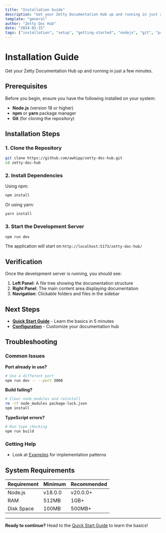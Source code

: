 ```yaml
---
title: "Installation Guide"
description: "Get your Zetty Documentation Hub up and running in just a few minutes"
template: "general"
author: "Zetty Doc Hub"
date: "2024-01-15"
tags: ["installation", "setup", "getting-started", "nodejs", "git", "prerequisites"]
---
```


# Installation Guide

Get your Zetty Documentation Hub up and running in just a few minutes.

## Prerequisites

Before you begin, ensure you have the following installed on your system:

- **Node.js** (version 18 or higher)
- **npm** or **yarn** package manager
- **Git** (for cloning the repository)

## Installation Steps

### 1. Clone the Repository

```bash
git clone https://github.com/awhipp/zetty-doc-hub.git
cd zetty-doc-hub
```

### 2. Install Dependencies

Using npm:

```bash
npm install
```

Or using yarn:

```bash
yarn install
```

### 3. Start the Development Server

```bash
npm run dev
```

The application will start on `http://localhost:5173/zetty-doc-hub/`

## Verification

Once the development server is running, you should see:

1. **Left Panel**: A file tree showing the documentation structure
2. **Right Panel**: The main content area displaying documentation
3. **Navigation**: Clickable folders and files in the sidebar

## Next Steps

- **[Quick Start Guide](./quick-start)** - Learn the basics in 5 minutes
- **[Configuration](./configuration)** - Customize your documentation hub

## Troubleshooting

### Common Issues

**Port already in use?**

```bash
# Use a different port
npm run dev -- --port 3000
```

**Build failing?**

```bash
# Clear node_modules and reinstall
rm -rf node_modules package-lock.json
npm install
```

**TypeScript errors?**

```bash
# Run type checking
npm run build
```

### Getting Help

- Look at [Examples](../examples/general-template-example) for implementation patterns

## System Requirements

| Requirement | Minimum | Recommended |
|-------------|---------|-------------|
| Node.js | v18.0.0 | v20.0.0+ |
| RAM | 512MB | 1GB+ |
| Disk Space | 100MB | 500MB+ |

---

**Ready to continue?** Head to the [Quick Start Guide](./quick-start) to learn the basics!
